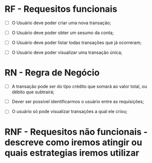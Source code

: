# RF - Requesitos funcionais

- [ ] O Usuário deve poder criar uma nova transação;
- [ ] O Usuário deve poder obter um sesumo da conta;
- [ ] O Usuário deve poder listar todas transações que já ocorreram;
- [ ] O Usuário deve poder visualizar uma transação única;


# RN - Regra de Negócio

- [ ] A transação pode ser do tipo crédito que somará ao valor total, ou débito que subtrairá;
- [ ] Dever ser possível identificarmos o usuário entre as requisições;
- [ ] O usuário só pode visualizar transações a qual ele criou;



# RNF - Requesitos não funcionais - descreve como iremos atingir ou quais estrategias iremos utilizar

